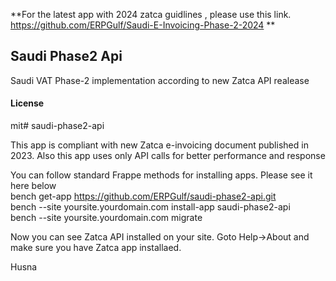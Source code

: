 
**For the latest app with 2024 zatca guidlines , please use this link.  https://github.com/ERPGulf/Saudi-E-Invoicing-Phase-2-2024
**

## Saudi Phase2 Api

Saudi VAT Phase-2 implementation according to new Zatca API realease

#### License

mit# saudi-phase2-api

This app is compliant with new Zatca e-invoicing document published in 2023. Also this app uses only API calls for better performance and response <br> 

You can follow standard Frappe methods for installing apps. Please see it here below<br> 
bench get-app https://github.com/ERPGulf/saudi-phase2-api.git<br> 
bench --site yoursite.yourdomain.com install-app saudi-phase2-api<br> 
bench --site yoursite.yourdomain.com migrate<br> 

Now you can see Zatca API installed on your site. Goto Help->About and make sure you have Zatca app installaed.<br> 

Husna 
